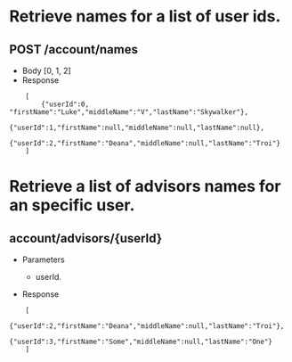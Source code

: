 # Retrieve names for a list of user ids.
## POST /account/names
+ Body 
	[0, 1, 2] 
+ Response
```
	[	
		{"userId":0, "firstName":"Luke","middleName":"V","lastName":"Skywalker"},
		{"userId":1,"firstName":null,"middleName":null,"lastName":null},
		{"userId":2,"firstName":"Deana","middleName":null,"lastName":"Troi"}
	]
```
 
# Retrieve a list of advisors names for an specific user.
## account/advisors/{userId}
+ Parameters
	+ userId.
	
+ Response
```
	[
		{"userId":2,"firstName":"Deana","middleName":null,"lastName":"Troi"},
		{"userId":3,"firstName":"Some","middleName":null,"lastName":"One"}
	]
```